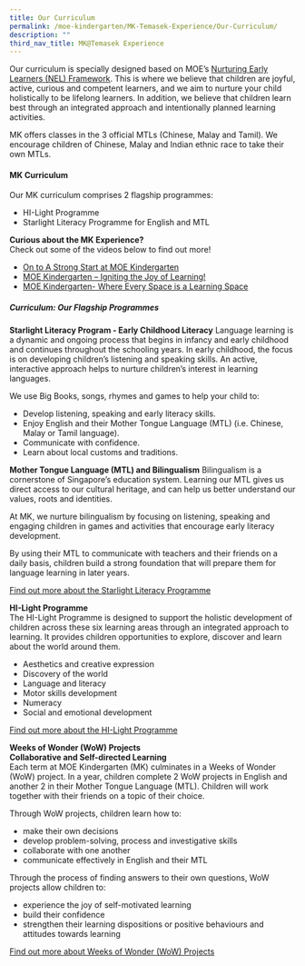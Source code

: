 ```yaml
---
title: Our Curriculum
permalink: /moe-kindergarten/MK-Temasek-Experience/Our-Curriculum/
description: ""
third_nav_title: MK@Temasek Experience
---
```

Our curriculum is specially designed based on MOE’s <a href="https://www.nel.moe.edu.sg/">Nurturing Early Learners (NEL) Framework</a>. This is where we believe that children are joyful, active, curious and competent learners, and we aim to nurture your child holistically to be lifelong learners. In addition, we believe that children learn best through an integrated approach and intentionally planned learning activities.

MK offers classes in the 3 official MTLs (Chinese, Malay and Tamil). We encourage children of Chinese, Malay and Indian ethnic race to take their own MTLs.

#### MK Curriculum
Our MK curriculum comprises 2 flagship programmes:<br>
<ul>
	<li>HI-Light Programme </li>
	<li>Starlight Literacy Programme for English and MTL</li>
	</ul>
	
**Curious about the MK Experience?**<br>
Check out some of the videos below to find out more!
<ul>
	<li><a href="https://youtu.be/R636jFF7S28">On to A Strong Start at MOE Kindergarten</a></li>
	<li><a href="https://youtu.be/mghZCHtKNXc">MOE Kindergarten – Igniting the Joy of Learning!</a></li>
	<li><a href="https://youtu.be/LockyOmaNB0">MOE Kindergarten- Where Every Space is a Learning Space</a></li>
</ul>
	
##### Curriculum: Our Flagship Programmes
<b> Starlight Literacy Program - Early Childhood Literacy</b>
Language learning is a dynamic and ongoing process that begins in infancy and early childhood and continues throughout the schooling years. In early childhood, the focus is on developing children’s listening and speaking skills. An active, interactive approach helps to nurture children’s interest in learning languages.

We use Big Books, songs, rhymes and games to help your child to:
<ul>
	<li>Develop listening, speaking and early literacy skills.</li>
	<li>Enjoy English and their Mother Tongue Language (MTL) (i.e. Chinese, Malay or Tamil language).</li>
	<li>Communicate with confidence.</li>
	<li>Learn about local customs and traditions.</li>
</ul>

<b> Mother Tongue Language (MTL) and Bilingualism</b>
Bilingualism is a cornerstone of Singapore’s education system. Learning our MTL gives us direct access to our cultural heritage, and can help us better understand our values, roots and identities.

At MK, we nurture bilingualism by focusing on listening, speaking and engaging children in games and activities that encourage early literacy development.

By using their MTL to communicate with teachers and their friends on a daily basis, children build a strong foundation that will prepare them for language learning in later years.

[Find out more about the Starlight Literacy Programme](https://www.moe.gov.sg/preschool/moe-kindergarten/curriculum/starlight)

<b> HI-Light Programme</b><br>
The HI-Light Programme is designed to support the holistic development of children across these six learning areas through an integrated approach to learning. It provides children opportunities to explore, discover and learn about the world around them.
<ul>
	<li>Aesthetics and creative expression</li>
	<li>Discovery of the world</li>
	<li>Language and literacy</li>
	<li>Motor skills development</li>
	<li>Numeracy</li>
	<li>Social and emotional development</li>
	</ul>
<a href="https://www.moe.gov.sg/preschool/moe-kindergarten/curriculum/hi-light">Find out more about the HI-Light Programme</a>

<b>Weeks of Wonder (WoW) Projects</b><br>
**Collaborative and Self-directed Learning**<br>
Each term at MOE Kindergarten (MK) culminates in a Weeks of Wonder (WoW) project. In a year, children complete 2 WoW projects in English and another 2 in their Mother Tongue Language (MTL). Children will work together with their friends on a topic of their choice.

Through WoW projects, children learn how to:
<ul>
	<li>make their own decisions</li>
	<li>develop problem-solving, process and investigative skills</li>
	<li>collaborate with one another</li>
	<li>communicate effectively in English and their MTL</li>
	</ul>
Through the process of finding answers to their own questions, WoW projects allow children to:
<ul>
	<li>experience the joy of self-motivated learning</li>
	<li>build their confidence</li>
<li>strengthen their learning dispositions or positive behaviours and attitudes towards learning</li>
	</ul>
<a href="https://drive.google.com/file/d/1HpCdzPeL-lhEP5mLSlCplZKuhtClWvRV/view?usp=share_link">Find out more about Weeks of Wonder (WoW) Projects</a>